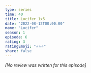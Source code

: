 ```yaml
---
type: series
time: 40
title: Lucifer 1x6
date: "2022-08-12T00:00:00"
name: "Lucifer"
season: 1
episode: 6
rating: 3
ratingEmoji: "⭐️⭐️⭐️"
share: false
---
```


*[No review was written for this episode]*